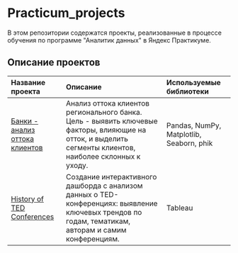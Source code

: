 # Practicum_projects
В этом репозитории содержатся проекты, реализованные в процессе обучения по программе "Аналитик данных" в Яндекс Практикуме.

## Описание проектов

| Название проекта                        | Описание                                                                                                             | Используемые библиотеки |
| :-------------------------------------- | :------------------------------------------------------------------------------------------------------------------- | :----------------------- |
| [Банки - анализ оттока клиентов](Bank_Churn_Analysis) | Анализ оттока клиентов регионального банка. Цель - выявить ключевые факторы, влияющие на отток, и выделить сегменты клиентов, наиболее склонных к уходу. | Pandas, NumPy, Matplotlib, Seaborn, phik |
| [History of TED Conferences](History%20of%20TED%20Conferences/) | Создание интерактивного дашборда с анализом данных о TED-конференциях: выявление ключевых трендов по годам, тематикам, авторам и самим конференциям.         | Tableau |
